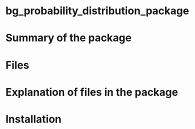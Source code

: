 # bg_probability_distribution_package

# Summary of the package

# Files

# Explanation of files in the package

# Installation
